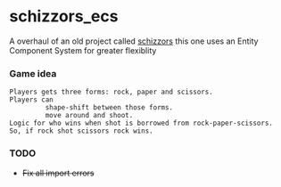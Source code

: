 schizzors_ecs
=========
A overhaul of an old project called [schizzors](https://gitlab.com/godwhoa/schizzors) this one uses an Entity Component System for greater flexiblity

### Game idea
```
Players gets three forms: rock, paper and scissors.
Players can 
         shape-shift between those forms.
         move around and shoot.
Logic for who wins when shot is borrowed from rock-paper-scissors.
So, if rock shot scissors rock wins.
```
### TODO

+ ~~Fix all import errors~~